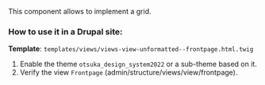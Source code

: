 This component allows to implement a grid.

### How to use it in a Drupal site:

**Template**: `templates/views/views-view-unformatted--frontpage.html.twig`

1. Enable the theme `otsuka_design_system2022` or a sub-theme based on it.
2. Verify the view `Frontpage` (admin/structure/views/view/frontpage).

